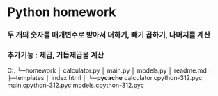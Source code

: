 # Python homework
### 두 개의 숫자를 매개변수로 받아서 더하기, 빼기 곱하기, 나머지를 계산 
### 추가기능 : 제곱, 거듭제곱을 계산

C:.
└─homework
    │  calculator.py
    │  main.py
    │  models.py
    │  readme.md
    │
    ├─templates
    │      index.html
    │
    └─__pycache__
            calculator.cpython-312.pyc
            main.cpython-312.pyc
            models.cpython-312.pyc
